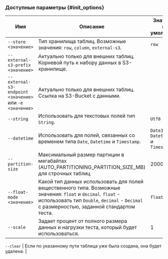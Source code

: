 ### Доступные параметры {#init_options}

Имя | Описание | Значение по умолчанию
---|---|---
`--store <значение>` | Тип хранилища таблиц. Возможные значения: `row`, `column`, `external-s3`. | `row`
`--external-s3-prefix <значение>` | Актуально только для внешних таблиц. Корневой путь к набору данных в S3-хранилище. |
`--external-s3-endpoint <значение>` или `-e <значение>` | Актуально только для внешних таблиц. Ссылка на S3-Bucket с данными. |
`--string` | Использовать для текстовых полей тип `String`. | `Utf8`
`--datetime` | Использовать для полей, связанных со временем типа `Date`, `Datetime` и `Timestamp`. | `Date32`, `Datetime64` и `Timestamp64`
|  `--partition-size`                                     | Максимальный размер партиции в мегабайтах (AUTO_PARTITIONING_PARTITION_SIZE_MB) для строчных таблиц | 2000 |
`--float-mode <значение>` | Какой тип данных использовать для полей вещественного типа. Возможные значения: `float` и `decimal`. `float` - использовать тип `Double`, `decimal` - `Decimal` с размерностью, заданной стандартом теста. | `float`
`--scale` | Задает процент от полного размера данных и нагрузки теста, который будет использоваться. | 1

`--clear` | Если по указанному пути таблица уже была создана, она будет удалена. |